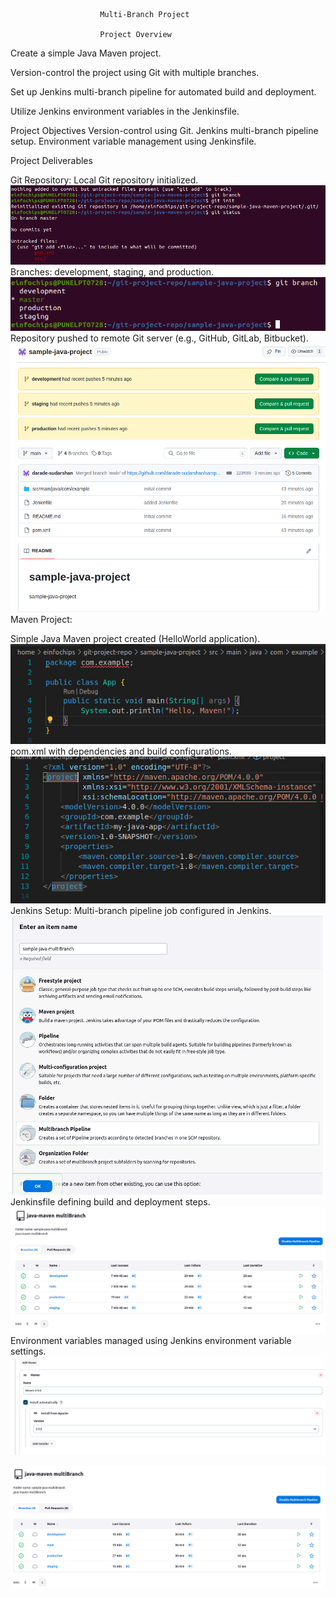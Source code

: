                         Multi-Branch Project
                        
                        Project Overview

Create a simple Java Maven project.


Version-control the project using Git with multiple branches.


Set up Jenkins multi-branch pipeline for automated build and deployment.


Utilize Jenkins environment variables in the Jenkinsfile.


Project Objectives
Version-control using Git.
Jenkins multi-branch pipeline setup.
Environment variable management using Jenkinsfile.


Project Deliverables

Git Repository:
Local Git repository initialized.
![alt text](img/image-1.png)
Branches: development, staging, and production.
![alt text](img/image-2.png)
Repository pushed to remote Git server (e.g., GitHub, GitLab, Bitbucket).
![alt text](img/image-4.png)
Maven Project:

Simple Java Maven project created (HelloWorld application).
![alt text](img/image-7.png)
pom.xml with dependencies and build configurations.
![alt text](img/image-8.png)
Jenkins Setup:
Multi-branch pipeline job configured in Jenkins.
![alt text](img/image-3.png)
Jenkinsfile defining build and deployment steps.
![alt text](img/image-5.png)
Environment variables managed using Jenkins environment variable settings.
![alt text](img/image-6.png)

![alt text](img/image-9.png)